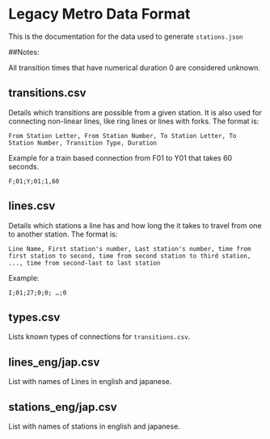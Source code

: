 # Legacy Metro Data Format

This is the documentation for the data used to generate `stations.json`

##Notes:

All transition times that have numerical duration 0 are considered unknown.

## transitions.csv

Details which transitions are possible from a given station.
It is also used for connecting non-linear lines, like ring lines
or lines with forks.
The format is:

```
From Station Letter, From Station Number, To Station Letter, To Station Number, Transition Type, Duration
```

Example for a train based connection from F01 to Y01 that takes 60 seconds.

```
F;01;Y;01;1,60
```

## lines.csv

Details which stations a line has and how long the it takes to travel from one to another station.
The format is:

```
Line Name, First station's number, Last station's number, time from first station to second, time from second station to third station, ..., time from second-last to last station
```

Example:

```
I;01;27;0;0; …;0
```

## types.csv

Lists known types of connections for `transitions.csv`.

## lines_eng/jap.csv

List with names of Lines in english and japanese.

## stations_eng/jap.csv

List with names of stations in english and japanese.



```
